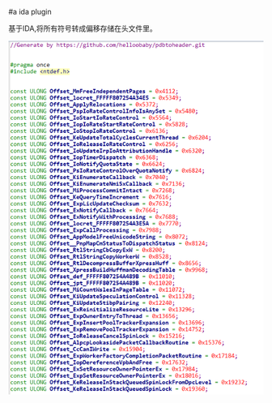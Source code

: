 #a ida plugin

基于IDA,将所有符号转成偏移存储在头文件里。



![Image Text](https://github.com/helloobaby/pdbtoheader/blob/master/QQ截图20220419213541.png)
